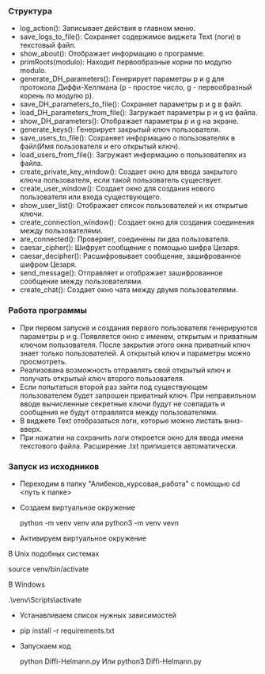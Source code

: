### Структура 

 - log_action(): Записывает действия в главном меню.
 - save_logs_to_file(): Сохраняет содержимое виджета Text (логи) в текстовый файл.
 - show_about(): Отображает информацию о программе.
 - primRoots(modulo): Находит первообразные корни по модулю modulo.
 - generate_DH_parameters(): Генерирует параметры p и g для протокола Диффи-Хеллмана (p - простое число, g - первообразный корень по модулю p).
 - save_DH_parameters_to_file(): Сохраняет параметры p и g в файл.
 - load_DH_parameters_from_file(): Загружает параметры p и g из файла.
 - show_DH_parameters(): Отображает параметры p и g на экране.
 - generate_keys(): Генерирует закрытый ключ пользователя.
 - save_users_to_file(): Сохраняет информацию о пользователях в файл(Имя пользователя и его открытый ключ).
 - load_users_from_file(): Загружает информацию о пользователях из файла.
 - create_private_key_window(): Создает окно для ввода закрытого ключа пользователя, если такой пользователь существует.
 - create_user_window(): Создает окно для создания нового пользователя или входа существующего.
 - show_user_list(): Отображает список пользователей и их открытые ключи.
 - create_connection_window(): Создает окно для создания соединения между пользователями.
 - are_connected(): Проверяет, соединены ли два пользователя.
 - caesar_cipher(): Шифрует сообщение с помощью шифра Цезаря.
 - caesar_decipher(): Расшифровывает сообщение, зашифрованное шифром Цезаря.
 - send_message(): Отправляет и отображает зашифрованное сообщение между пользователями.
 - create_chat(): Создает окно чата между двумя пользователями.

### Работа программы

 - При первом запуске и создания первого пользователя генерируются параметры p и g. Появляется окно с именем, открытым и приватным ключом пользователя. После закрытия этого окна приватный ключ знает только пользователей. А открытый ключ и параметры можно просмотреть.
 - Реализована возможность отправлять свой открытый ключ и получать открытый ключ второго пользователя.
 - Если попытаться второй раз зайти под существующем пользователем будет запрошен приватный ключ. При неправильном вводе вычисленные секретные ключи будут не совпадать и сообщения не будут отправлятся между пользователями.
 - В виджете Text отобразаться логи, которые можно листать вниз-вверх.
 - При нажатии на сохранить логи откроется окно для ввода имени текстового файла. Расширение .txt припишется автоматически.  


### Запуск из исходников
 - Переходим в папку "Алибеков_курсовая_работа" с помощью cd <путь к папке>
 - Создаем виртуальное окружение

    python -m venv venv
    или
    python3 -m venv vevn

 - Активируем виртуальное окружение

  В Unix подобных системах

  source venv/bin/activate

  В Windows 

  .\venv\Scripts\activate 

 - Устанавливаем список нужных зависимостей

  - pip install -r requirements.txt

  - Запускаем код

    python Diffi-Helmann.py
    Или 
    python3 Diffi-Helmann.py

